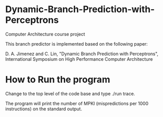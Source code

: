 # Dynamic-Branch-Prediction-with-Perceptrons
Computer Architecture course project

This branch predictor is implemented based on the following paper:

D. A. Jimenez and C. Lin, "Dynamic Branch Prediction with Perceptrons", International Symposium on
High Performance Computer Architecture
# How to Run the program
Change to the top level of the code base and type ./run trace. 

The program will print the number of MPKI (mispredictions per 1000 instructions) on the standard output.
